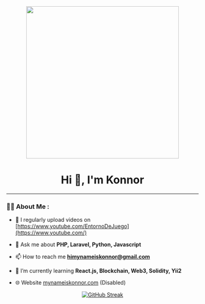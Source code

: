

<div id="Header" align="Center">
<img src="https://i.giphy.com/media/oNSrsAMjvUMUNhUfEf/giphy.webp" width="400"/>
<h1 align="center">Hi 👋, I'm Konnor</h1>

</div>



---

### 👨‍💻 About Me :

- 📝 I regularly upload videos on [https://www.youtube.com/EntornoDeJuego](https://www.youtube.com/)

- 💬 Ask me about **PHP, Laravel, Python, Javascript**

- 📫 How to reach me **himynameiskonnor@gmail.com**

- 🌱 I’m currently learning **React.js, Blockchain, Web3, Solidity, Yii2**

- 🌐 Website [mynameiskonnor.com](mynameiskonnor.com) (Disabled)



<div id="Unawea" align="Center">

[![GitHub Streak](http://github-readme-streak-stats.herokuapp.com?user=KONN0R-DEV&theme=violet-punch&hide_border=true&border_radius=5&date_format=j%20M%5B%20Y%5D&mode=weekly&card_width=500&sideLabels=EB0000&ring=EB0000&fire=961F17&sideNums=960000)](https://git.io/streak-stats)


</div>
